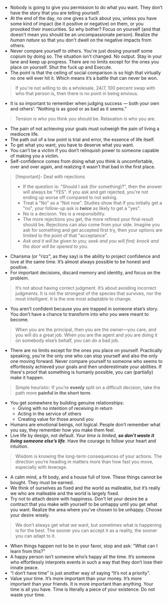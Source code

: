 - Nobody is going to give you permission to do what you want. They don’t have the story that you are telling yourself.
- At the end of the day, no one gives a fuck about you, unless you have some kind of impact (be it positive or negative) on them, or you provoked their insecurities. So why bother? Focus on yourself (and that doesn't mean you should be an uncompassionate person). Realize *the human nature* so that you don't dwell on the negative impacts from others.
- Never compare yourself to others. You're just dosing yourself some copium by doing so. The situation isn't changed. No output. Stay in your lane and keep up progress. There are no limits except for the ones you place on yourself. Shut the fuck up and Execute.
- The point is that the ceiling of social comparison is so high that virtually no one will ever hit it. Which means it’s a battle that can never be won.
> If you're not willing to do a wholesale, 24/7, 100 percent swap with who that person is, then there is no point in being envious.
- It is so important to remember when judging success — both your own and others’: “Nothing is as good or as bad as it seems.”
> Tension is who you think you should be. Relaxation is who you are.
- The pain of not achieving your goals must outweigh the pain of living a mediocre life.
- The path out of a low point is trial and error, the essence of life itself.
- To get what you want, you have to deserve what you want.
- You can’t be a victim if you don’t relinquish power to someone capable of making you a victim.
- Self-confidence comes from doing what you think is uncomfortable, over and over again, and realizing it wasn't that bad in the first place.
> [!important]- Deal with rejections
> - If the question is: "Should I ask (for something)?", then the answer will always be "YES". If you ask and get rejected, you're not ending up worse off compared to not asking.
> - Treat a "No" as a "Not now". Studies show that if you initially get a "no", your follow-up ask is ***twice*** as likely to get a "yes".
> - No is a decision. Yes is a responsibility.
> - The more rejections you get, the more refined your final result should be. Rejections can also come from your side. Imagine you ask for something and get accepted first try, then your options are limited to the point of that "acceptance".
> - _Ask and it will be given to you; seek and you will find; knock and the door will be opened to you._
- Charisma (or "rizz", as they say) is the ability to project confidence and love at the same time. It’s almost always possible to be honest and positive.
- For important decisions, discard memory and identity, and focus on the problem. 
> It’s not about having correct judgment. It’s about avoiding incorrect judgments.
> It is not the strongest of the species that survives, nor the most intelligent. It is the one most adaptable to change.
- You aren’t confident because you are trapped in someone else’s story. You don’t have a chance to transform into who you were meant to become.
> When you are the principal, then you are the owner—you care, and you will do a great job. When you are the agent and you are doing it on somebody else’s behalf, you can do a bad job.
- There are no limits except for the ones you place on yourself. Practically speaking, you're the only one who can stop yourself and also the only one moving forward. Never compare yourself to someone who seems to effortlessly achieved your goals and then underestimate your abilities. If there's proof that something is humanly possible, you can (partially) make it happen.  
> Simple heuristic: If you’re **evenly** split on a difficult decision, take the path more **painful in the short term**.
- You get somewhere by building genuine relationships:
	- Giving with no intention of receiving in return
	- Acting in the service of others
	- Creating value for those around you
- Humans are emotional beings, not logical. People don’t remember what you say, they remember how you make them feel.
- Live life by design, not default. _Your time is limited,_ **_so don’t waste it living someone else’s life_**. Have the courage to follow your heart and intuition.
> Wisdom is knowing the long-term consequences of your actions. The direction you’re heading in matters more than how fast you move, especially with leverage.
- A calm mind, a fit body, and a house full of love. These things cannot be bought. They must be earned.
- We think of ourselves as fixed and the world as malleable, but it’s really we who are malleable and the world is largely fixed.
- Try not to attach desire with happiness. Don't let your desire be a contract that you make with yourself to be unhappy until you get what you want. Realize the area where you've chosen to be unhappy. Choose your desire wisely.
> We don’t always get what we want, but sometimes what is happening is for the best. The sooner you can accept it as a reality, the sooner you can adapt to it.
- When things happen not to be in your favor, stop and ask: "What can I learn from this?"
- A happy person isn’t someone who’s happy all the time. It’s someone who effortlessly interprets events in such a way that they don’t lose their innate peace.
- “I don’t have time” is just another way of saying “It’s not a priority”.
- Value your time. It’s more important than your money. It’s more important than your friends. It is more important than anything. Your time is all you have. Time is literally a piece of your existence. Do not waste your time.
